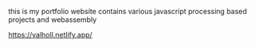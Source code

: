this is my portfolio website contains various javascript processing based projects and webassembly

https://valholl.netlify.app/